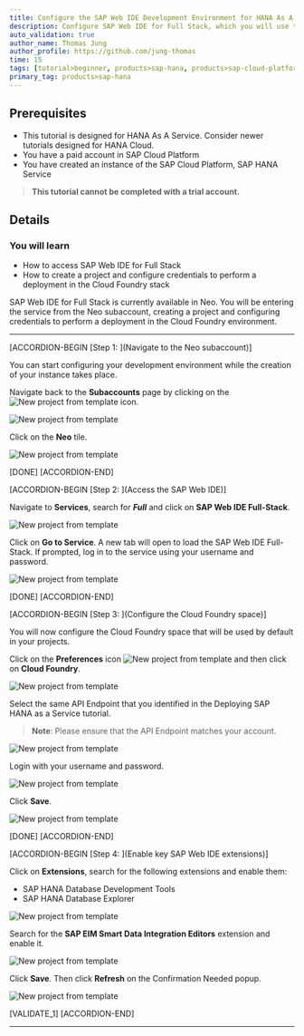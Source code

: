 ```yaml
---
title: Configure the SAP Web IDE Development Environment for HANA As A Service Development
description: Configure SAP Web IDE for Full Stack, which you will use to create a multi-target application based on the SAP Cloud Application Programming Model.
auto_validation: true
author_name: Thomas Jung
author_profile: https://github.com/jung-thomas
time: 15
tags: [tutorial>beginner, products>sap-hana, products>sap-cloud-platform\,-sap-hana-service, tutorial>license]
primary_tag: products>sap-hana
---
```


## Prerequisites
 - This tutorial is designed for HANA As A Service. Consider newer tutorials designed for HANA Cloud.
 - You have a paid account in SAP Cloud Platform
 - You have created an instance of the SAP Cloud Platform, SAP HANA Service

>**This tutorial cannot be completed with a trial account.**

## Details
### You will learn
  - How to access SAP Web IDE for Full Stack
  - How to create a project and configure credentials to perform a deployment in the Cloud Foundry stack

SAP Web IDE for Full Stack is currently available in Neo. You will be entering the service from the Neo subaccount, creating a project and configuring credentials to perform a deployment in the Cloud Foundry environment.

---

[ACCORDION-BEGIN [Step 1: ](Navigate to the Neo subaccount)]

You can start configuring your development environment while the creation of your instance takes place.

Navigate back to the **Subaccounts** page by clicking on the ![New project from template](1.png) icon.

![New project from template](2.png)

Click on the **Neo** tile.

![New project from template](3.png)

[DONE]
[ACCORDION-END]

[ACCORDION-BEGIN [Step 2: ](Access the SAP Web IDE)]

Navigate to **Services**, search for ***Full*** and click on **SAP Web IDE Full-Stack**.

![New project from template](4.png)

Click on **Go to Service**. A new tab will open to load the SAP Web IDE Full-Stack. If prompted, log in to the service using your username and password.

![New project from template](5.png)

[DONE]
[ACCORDION-END]

[ACCORDION-BEGIN [Step 3: ](Configure the Cloud Foundry space)]

You will now configure the Cloud Foundry space that will be used by default in your projects.

Click on the **Preferences** icon ![New project from template](6.png) and then click on **Cloud Foundry**.

![New project from template](7.png)

Select the same API Endpoint that you identified in the Deploying SAP HANA as a Service tutorial.

>**Note**: Please ensure that the API Endpoint matches your account.

![New project from template](8.png)

Login with your username and password.

![New project from template](9.png)


Click **Save**.

![New project from template](12X.png)

[DONE]
[ACCORDION-END]

[ACCORDION-BEGIN [Step 4: ](Enable key SAP Web IDE extensions)]

Click on **Extensions**, search for the following extensions and enable them:

* SAP HANA Database Development Tools
* SAP HANA Database Explorer

![New project from template](13.png)

Search for the **SAP EIM Smart Data Integration Editors** extension and enable it.

![New project from template](14.png)

Click **Save**. Then click **Refresh** on the Confirmation Needed popup.

![New project from template](15.png)

[VALIDATE_1]
[ACCORDION-END]

---
